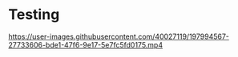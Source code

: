 # Testing

https://user-images.githubusercontent.com/40027119/197994567-27733606-bde1-47f6-9e17-5e7fc5fd0175.mp4

